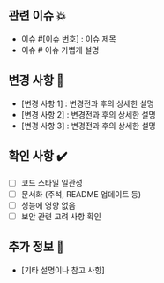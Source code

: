 
## 관련 이슈 💥

- 이슈 #[이슈 번호] : 이슈 제목
- 이슈 # 이슈 가볍게 설명 


## 변경 사항 🔁

- [변경 사항 1] : 변경전과 후의 상세한 설명 
- [변경 사항 2] : 변경전과 후의 상세한 설명 
- [변경 사항 3] : 변경전과 후의 상세한 설명 



## 확인 사항 ✔️

- [ ] 코드 스타일 일관성
- [ ] 문서화 (주석, README 업데이트 등)
- [ ] 성능에 영향 없음
- [ ] 보안 관련 고려 사항 확인

## 추가 정보 📝

- [기타 설명이나 참고 사항]




